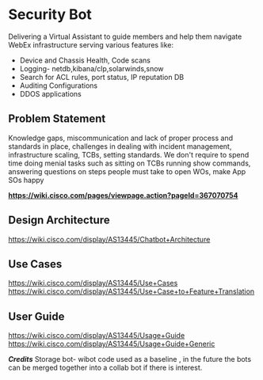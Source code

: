 # Security Bot
 Delivering a Virtual Assistant to guide members and help them navigate WebEx infrastructure serving various features like:
+ Device and Chassis Health, Code scans
+ Logging- netdb,kibana/clp,solarwinds,snow
+ Search for ACL rules, port status, IP reputation DB
+ Auditing Configurations
+ DDOS applications

## Problem Statement
Knowledge gaps, miscommunication and lack of proper process and standards in place,
challenges in dealing with incident management, infrastructure scaling, TCBs, setting standards.
We don't require to spend time doing menial tasks such as sitting on TCBs running show commands, 
answering questions on steps people must take to open WOs, make App SOs happy

**https://wiki.cisco.com/pages/viewpage.action?pageId=367070754**

## Design Architecture
https://wiki.cisco.com/display/AS13445/Chatbot+Architecture

## Use Cases
https://wiki.cisco.com/display/AS13445/Use+Cases
https://wiki.cisco.com/display/AS13445/Use+Case+to+Feature+Translation

## User Guide
https://wiki.cisco.com/display/AS13445/Usage+Guide
https://wiki.cisco.com/display/AS13445/Usage+Guide+Generic



***Credits***
Storage bot- wibot code used as a baseline , in the future the bots can be merged together into a collab bot if there is interest.
